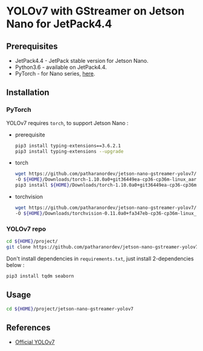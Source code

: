 # YOLOv7 with GStreamer on Jetson Nano for JetPack4.4

## Prerequisites

- JetPack4.4 - JetPack stable version for Jetson Nano.
- Python3.6 - available on JetPack4.4.
- PyTorch - for Nano series, [here](https://github.com/patharanordev/jetson-nano-gstreamer-yolov7/releases/tag/torch-jetson-nano).

## Installation

### PyTorch

YOLOv7 requires `torch`, to support Jetson Nano :

- prerequisite

    ```sh
    pip3 install typing-extensions==3.6.2.1
    pip3 install typing-extensions --upgrade
    ```

- torch

    ```sh
    wget https://github.com/patharanordev/jetson-nano-gstreamer-yolov7/releases/download/torch-jetson-nano/torch-1.10.0a0+git36449ea-cp36-cp36m-linux_aarch64.whl \
    -O ${HOME}/Downloads/torch-1.10.0a0+git36449ea-cp36-cp36m-linux_aarch64.whl
    pip3 install ${HOME}/Downloads/torch-1.10.0a0+git36449ea-cp36-cp36m-linux_aarch64.whl
    ```

- torchvision

    ```sh
    wget https://github.com/patharanordev/jetson-nano-gstreamer-yolov7/releases/download/torch-jetson-nano/torchvision-0.11.0a0+fa347eb-cp36-cp36m-linux_aarch64.whl \
    -O ${HOME}/Downloads/torchvision-0.11.0a0+fa347eb-cp36-cp36m-linux_aarch64.whl
    ```

### YOLOv7 repo

```sh
cd ${HOME}/project/
git clone https://github.com/patharanordev/jetson-nano-gstreamer-yolov7.git
```

Don't install dependencies in `requirements.txt`, just install 2-dependencies below :

```sh
pip3 install tqdm seaborn
```

## Usage

```sh
cd ${HOME}/project/jetson-nano-gstreamer-yolov7

```

## References

- [Official YOLOv7](https://github.com/WongKinYiu/yolov7)